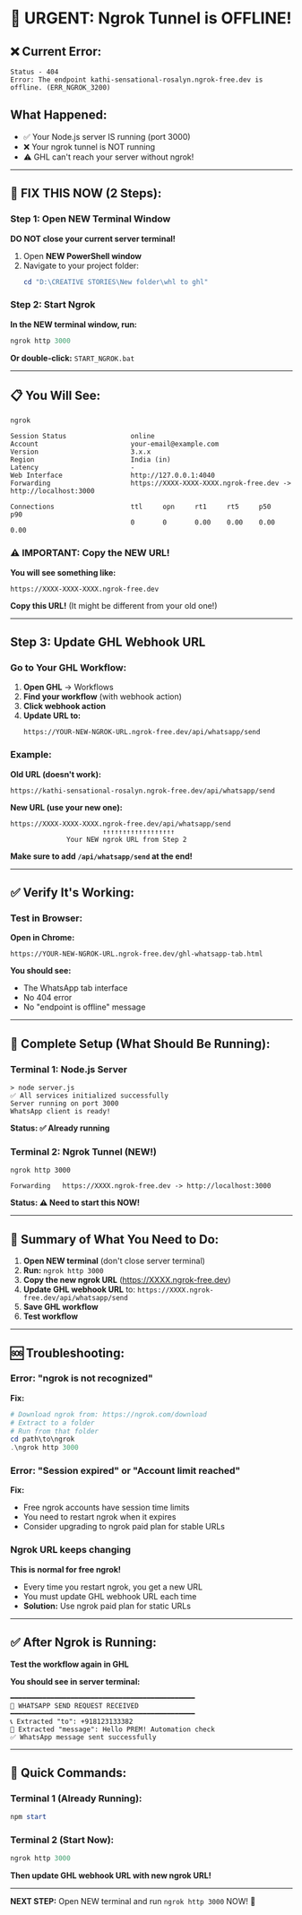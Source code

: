 # 🚨 URGENT: Ngrok Tunnel is OFFLINE!

## ❌ Current Error:
```
Status - 404
Error: The endpoint kathi-sensational-rosalyn.ngrok-free.dev is offline. (ERR_NGROK_3200)
```

## What Happened:
- ✅ Your Node.js server IS running (port 3000)
- ❌ Your ngrok tunnel is NOT running
- ⚠️ GHL can't reach your server without ngrok!

---

## 🚀 FIX THIS NOW (2 Steps):

### Step 1: Open NEW Terminal Window

**DO NOT close your current server terminal!**

1. Open **NEW PowerShell window**
2. Navigate to your project folder:
   ```powershell
   cd "D:\CREATIVE STORIES\New folder\whl to ghl"
   ```

### Step 2: Start Ngrok

**In the NEW terminal window, run:**

```powershell
ngrok http 3000
```

**Or double-click:** `START_NGROK.bat`

---

## 📋 You Will See:

```
ngrok                                                           
                                                                
Session Status                online                            
Account                       your-email@example.com            
Version                       3.x.x                             
Region                        India (in)                        
Latency                       -                                 
Web Interface                 http://127.0.0.1:4040             
Forwarding                    https://XXXX-XXXX-XXXX.ngrok-free.dev -> http://localhost:3000

Connections                   ttl     opn     rt1     rt5     p50     p90
                              0       0       0.00    0.00    0.00    0.00
```

### ⚠️ IMPORTANT: Copy the NEW URL!

**You will see something like:**
```
https://XXXX-XXXX-XXXX.ngrok-free.dev
```

**Copy this URL!** (It might be different from your old one!)

---

## Step 3: Update GHL Webhook URL

### Go to Your GHL Workflow:

1. **Open GHL** → Workflows
2. **Find your workflow** (with webhook action)
3. **Click webhook action**
4. **Update URL to:**
   ```
   https://YOUR-NEW-NGROK-URL.ngrok-free.dev/api/whatsapp/send
   ```

### Example:
**Old URL (doesn't work):**
```
https://kathi-sensational-rosalyn.ngrok-free.dev/api/whatsapp/send
```

**New URL (use your new one):**
```
https://XXXX-XXXX-XXXX.ngrok-free.dev/api/whatsapp/send
                       ↑↑↑↑↑↑↑↑↑↑↑↑↑↑↑↑↑↑
              Your NEW ngrok URL from Step 2
```

**Make sure to add `/api/whatsapp/send` at the end!**

---

## ✅ Verify It's Working:

### Test in Browser:

**Open in Chrome:**
```
https://YOUR-NEW-NGROK-URL.ngrok-free.dev/ghl-whatsapp-tab.html
```

**You should see:**
- The WhatsApp tab interface
- No 404 error
- No "endpoint is offline" message

---

## 🎯 Complete Setup (What Should Be Running):

### Terminal 1: Node.js Server
```
> node server.js
✅ All services initialized successfully
Server running on port 3000
WhatsApp client is ready!
```
**Status: ✅ Already running**

### Terminal 2: Ngrok Tunnel (NEW!)
```
ngrok http 3000

Forwarding   https://XXXX.ngrok-free.dev -> http://localhost:3000
```
**Status: ⚠️ Need to start this NOW!**

---

## 📝 Summary of What You Need to Do:

1. **Open NEW terminal** (don't close server terminal)
2. **Run:** `ngrok http 3000`
3. **Copy the new ngrok URL** (https://XXXX.ngrok-free.dev)
4. **Update GHL webhook URL** to: `https://XXXX.ngrok-free.dev/api/whatsapp/send`
5. **Save GHL workflow**
6. **Test workflow**

---

## 🆘 Troubleshooting:

### Error: "ngrok is not recognized"

**Fix:**
```powershell
# Download ngrok from: https://ngrok.com/download
# Extract to a folder
# Run from that folder
cd path\to\ngrok
.\ngrok http 3000
```

### Error: "Session expired" or "Account limit reached"

**Fix:**
- Free ngrok accounts have session time limits
- You need to restart ngrok when it expires
- Consider upgrading to ngrok paid plan for stable URLs

### Ngrok URL keeps changing

**This is normal for free ngrok!**
- Every time you restart ngrok, you get a new URL
- You must update GHL webhook URL each time
- **Solution:** Use ngrok paid plan for static URLs

---

## ✅ After Ngrok is Running:

**Test the workflow again in GHL**

**You should see in server terminal:**
```
━━━━━━━━━━━━━━━━━━━━━━━━━━━━━━━━━━━━━━━━━━━━━━
📨 WHATSAPP SEND REQUEST RECEIVED
━━━━━━━━━━━━━━━━━━━━━━━━━━━━━━━━━━━━━━━━━━━━━━
📞 Extracted "to": +918123133382
💬 Extracted "message": Hello PREM! Automation check
✅ WhatsApp message sent successfully
```

---

## 🎯 Quick Commands:

### Terminal 1 (Already Running):
```powershell
npm start
```

### Terminal 2 (Start Now):
```powershell
ngrok http 3000
```

**Then update GHL webhook URL with new ngrok URL!**

---

**NEXT STEP:** Open NEW terminal and run `ngrok http 3000` NOW! 🚀

